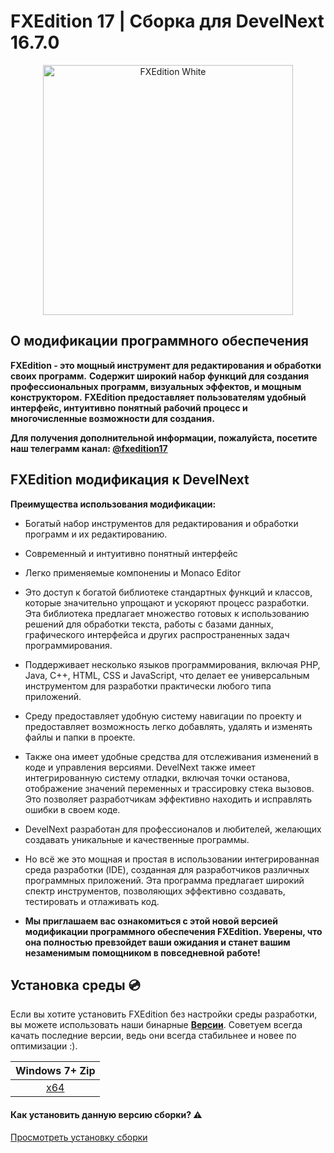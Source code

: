 # FXEdition 17 | Сборка для DevelNext 16.7.0 
<p align="center">
  <img alt="FXEdition White" src="https://github.com/deaglemeister/FXEdition/assets/82234313/09efd85b-bab6-4214-935d-5407f063353e"  width="400">

</p>


## О модификации программного обеспечения
**FXEdition - это мощный инструмент для редактирования и обработки своих программ.**
**Содержит широкий набор функций для создания профессиональных программ, визуальных эффектов, и мощным конструктором.**
**FXEdition предоставляет пользователям удобный интерфейс, интуитивно понятный рабочий процесс и многочисленные возможности для создания.**

**Для получения дополнительной информации, пожалуйста, посетите наш телеграмм канал: [@fxedition17](https://t.me/fxedition17)**


## FXEdition модификация к DevelNext

**Преимущества использования модификации:**

- Богатый набор инструментов для редактирования и обработки программ и их редактированию.
- Современный и интуитивно понятный интерфейс
- Легко применяемые компонениы и Monaco Editor
- Это доступ к богатой библиотеке стандартных функций и классов, которые значительно упрощают и ускоряют процесс разработки. Эта библиотека предлагает множество готовых к использованию решений для обработки текста, работы с базами данных, графического интерфейса и других распространенных задач программирования.
- Поддерживает несколько языков программирования, включая PHP, Java, C++, HTML, CSS и JavaScript, что делает ее универсальным инструментом для разработки практически любого типа приложений.
- Среду предоставляет удобную систему навигации по проекту и предоставляет возможность легко добавлять, удалять и изменять файлы и папки в проекте.
- Также она имеет удобные средства для отслеживания изменений в коде и управления версиями.
DevelNext также имеет интегрированную систему отладки, включая точки останова, отображение значений переменных и трассировку стека вызовов. Это позволяет разработчикам эффективно находить и исправлять ошибки в своем коде.
- DevelNext разработан для профессионалов и любителей, желающих создавать уникальные и качественные программы.
- Но всё же это мощная и простая в использовании интегрированная среда разработки (IDE), созданная для разработчиков различных программных приложений. Эта программа предлагает широкий спектр инструментов, позволяющих эффективно создавать, тестировать и отлаживать код.

- **Мы приглашаем вас ознакомиться с этой новой версией модификации программного обеспечения FXEdition. Уверены, что она полностью превзойдет ваши ожидания и станет вашим незаменимым помощником в повседневной работе!**

## Установка среды 💿
Если вы хотите установить FXEdition без настройки среды разработки, вы можете использовать наши бинарные [**Версии**](https://github.com/deaglemeister/FXEdition/releases).
Советуем всегда качать последние версии, ведь они всегда стабильнее и новее по оптимизации :).

| Windows 7+ Zip 
| :---: 
| [x64](https://github.com/deaglemeister/FXEdition/releases/) |  |


#### Как установить данную версию сборки? ⚠️

[Просмотреть установку сборки](https://www.youtube.com/watch?v=_IwR8deSkBo)

